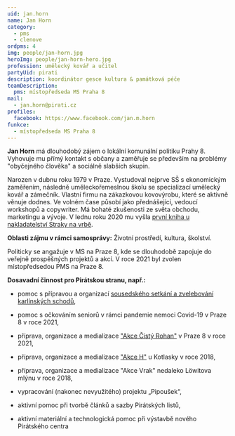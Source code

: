 ```yaml
---
uid: jan.horn
name: Jan Horn
category:
  - pms
  - clenove
ordpms: 4
img: people/jan-horn.jpg
heroImg: people/jan-horn-hero.jpg
profession: umělecký kovář a učitel
partyUid: pirati
description: koordinátor gesce kultura & památková péče
teamDescription:
  pms: místopředseda MS Praha 8
mail:
  - jan.horn@pirati.cz
profiles:
  facebook: https://www.facebook.com/jan.m.horn
funkce:
  - místopředseda MS Praha 8
---
```


**Jan Horn** má dlouhodobý zájem o lokální komunální politiku Prahy 8. Vyhovuje mu přímý kontakt s občany a zaměřuje se především na problémy "obyčejného člověka" a sociálně slabších skupin.

Narozen v dubnu roku 1979 v Praze. Vystudoval nejprve SŠ s ekonomickým zaměřením, následně uměleckořemeslnou školu se specializací umělecký kovář a zámečník. Vlastní firmu na zákazkovou kovovýrobu, které se aktivně věnuje dodnes. Ve volném čase působí jako přednášející, vedoucí workshopů a copywriter. Má bohaté zkušenosti ze světa obchodu, marketingu a vývoje. V lednu roku 2020 mu vyšla [první kniha u nakladatelství Straky na vrbě](https://www.databazeknih.cz/knihy/valard-valard-aamp-vejce-na-draka-416969).

**Oblasti zájmu v rámci samosprávy:** Životní prostředí, kultura, školství.

Politicky se angažuje v MS na Praze 8, kde se dlouhodobě zapojuje do veřejně prospěšných projektů a akcí. V roce 2021 byl zvolen místopředsedou PMS na Praze 8.

**Dosavadní činnost pro Pirátskou stranu, např.:**
*    pomoc s přípravou a organizací [sousedského setkání a zvelebování karlínských schodů](https://praha8.pirati.cz/aktuality/dobra-vec-se-podarila-v-karline-uz-si-snad-nikdo-na-schodech-nohu-nezlomi.html),
*    pomoc s očkováním seniorů v rámci pandemie nemoci Covid-19 v Praze 8 v roce 2021,
*    příprava, organizace a medializace ["Akce Čistý Rohan"](https://praha8.pirati.cz/aktuality/kdyz-to-neudelala-mestska-cast-vycistili-jsme-rohansky-ostrov-od-neporadku-sami.html) v Praze 8 v roce 2021,
*    příprava, organizace a medializace ["Akce H"](https://praha8.pirati.cz/aktuality/louze-v-pivovarnicke.html) u Kotlasky v roce 2018,
*    příprava, organizace a medializace "Akce Vrak" nedaleko Löwitova mlýnu v roce 2018,

*    vypracování (nakonec nevyužitého) projektu „Pipoušek“,
*    aktivní pomoc při tvorbě článků a sazby Pirátských listů,
*    aktivní materiální a technologická pomoc při výstavbě nového Pirátského centra
